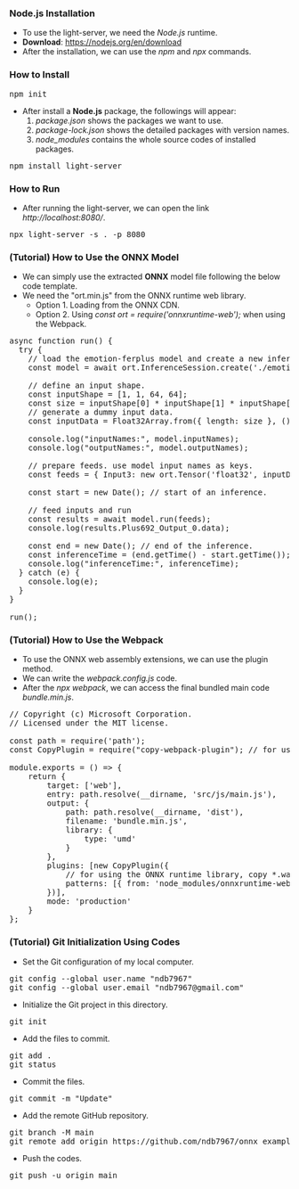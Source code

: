 ### <b>Node.js Installation</b>

* To use the light-server, we need the *Node.js* runtime.
* <b>Download</b>: https://nodejs.org/en/download
* After the installation, we can use the *npm* and *npx* commands.

### <b>How to Install</b>

<pre>
npm init
</pre>

* After install a <b>Node.js</b> package, the followings will appear:
  1. *package.json* shows the packages we want to use.
  2. *package-lock.json* shows the detailed packages with version names.
  3. *node_modules* contains the whole source codes of installed packages.

<pre>
npm install light-server
</pre>

### <b>How to Run</b>

* After running the light-server, we can open the link *http://localhost:8080/*.

<pre>
npx light-server -s . -p 8080
</pre>

### <b>(Tutorial) How to Use the ONNX Model</b>

* We can simply use the extracted <b>ONNX</b> model file following the below code template.
* We need the "ort.min.js" from the ONNX runtime web library.
  * Option 1. Loading from the ONNX CDN.
  * Option 2. Using *const ort = require('onnxruntime-web');* when using the Webpack.

<pre>
async function run() {
  try {
    // load the emotion-ferplus model and create a new inference session.
    const model = await ort.InferenceSession.create('./emotion-ferplus-7.onnx');

    // define an input shape.
    const inputShape = [1, 1, 64, 64];
    const size = inputShape[0] * inputShape[1] * inputShape[2] * inputShape[3];
    // generate a dummy input data.
    const inputData = Float32Array.from({ length: size }, () => Math.random());

    console.log("inputNames:", model.inputNames);
    console.log("outputNames:", model.outputNames);

    // prepare feeds. use model input names as keys.
    const feeds = { Input3: new ort.Tensor('float32', inputData, dims) };

    const start = new Date(); // start of an inference.

    // feed inputs and run
    const results = await model.run(feeds);
    console.log(results.Plus692_Output_0.data);

    const end = new Date(); // end of the inference.
    const inferenceTime = (end.getTime() - start.getTime());
    console.log("inferenceTime:", inferenceTime);
  } catch (e) {
    console.log(e);
  }
}

run();
</pre>

### <b>(Tutorial) How to Use the Webpack</b>

* To use the ONNX web assembly extensions, we can use the plugin method.
* We can write the *webpack.config.js* code.
* After the *npx webpack*, we can access the final bundled main code *bundle.min.js*.

<pre>
// Copyright (c) Microsoft Corporation.
// Licensed under the MIT license.

const path = require('path');
const CopyPlugin = require("copy-webpack-plugin"); // for using the ONNX extensions.

module.exports = () => {
    return {
        target: ['web'],
        entry: path.resolve(__dirname, 'src/js/main.js'),
        output: {
            path: path.resolve(__dirname, 'dist'),
            filename: 'bundle.min.js',
            library: {
                type: 'umd'
            }
        },
        plugins: [new CopyPlugin({
            // for using the ONNX runtime library, copy *.wasm to the output folder.
            patterns: [{ from: 'node_modules/onnxruntime-web/dist/*.wasm', to: '[name][ext]' }]
        })],
        mode: 'production'
    }
};
</pre>

### <b>(Tutorial) Git Initialization Using Codes</b>

* Set the Git configuration of my local computer.

<pre>
git config --global user.name "ndb7967"
git config --global user.email "ndb7967@gmail.com"
</pre>

* Initialize the Git project in this directory.

<pre>
git init
</pre>

* Add the files to commit.

<pre>
git add .
git status
</pre>

* Commit the files.

<pre>
git commit -m "Update"
</pre>

* Add the remote GitHub repository.

<pre>
git branch -M main
git remote add origin https://github.com/ndb7967/onnx_example.git
</pre>

* Push the codes.

<pre>
git push -u origin main
</pre>
